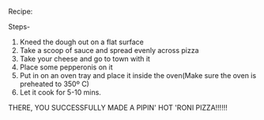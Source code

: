 Recipe:

Steps-

1. Kneed the dough out on a flat surface
2. Take a scoop of sauce and spread evenly across pizza
3. Take your cheese and go to town with it
4. Place some pepperonis on it
5. Put in on an oven tray and place it inside the oven(Make sure the oven is preheated to 350º C)
6. Let it cook for 5-10 mins.

THERE, YOU SUCCESSFULLY MADE A PIPIN' HOT 'RONI PIZZA!!!!!!

